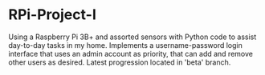 # RPi-Project-I
Using a Raspberry Pi 3B+ and assorted sensors with Python code to assist day-to-day tasks in my home. Implements a username-password login interface that uses an admin account as priority, that can add and remove other users as desired.
Latest progression located in 'beta' branch.
